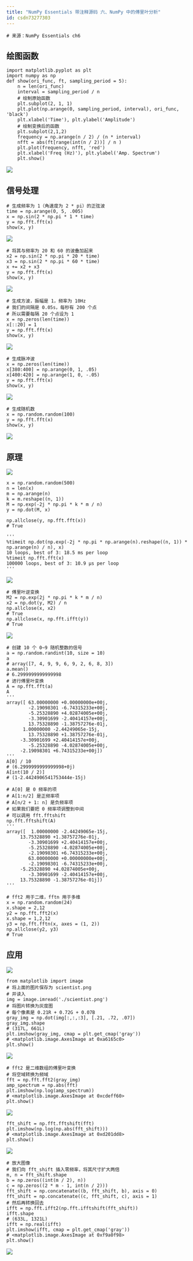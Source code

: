 ```yaml
---
title: "NumPy Essentials 带注释源码 六、NumPy 中的傅里叶分析"
id: csdn73277303
---
```


```
# 来源：NumPy Essentials ch6 
```

## 绘图函数

```
import matplotlib.pyplot as plt 
import numpy as np 
def show(ori_func, ft, sampling_period = 5): 
    n = len(ori_func) 
    interval = sampling_period / n 
    # 绘制原始函数
    plt.subplot(2, 1, 1) 
    plt.plot(np.arange(0, sampling_period, interval), ori_func, 'black') 
    plt.xlabel('Time'), plt.ylabel('Amplitude') 
    # 绘制变换后的函数
    plt.subplot(2,1,2) 
    frequency = np.arange(n / 2) / (n * interval) 
    nfft = abs(ft[range(int(n / 2))] / n ) 
    plt.plot(frequency, nfft, 'red') 
    plt.xlabel('Freq (Hz)'), plt.ylabel('Amp. Spectrum') 
    plt.show() 
```

![](../img/6ad1c471a339e973f27e9b67aecd2468.png)

## 信号处理

```
# 生成频率为 1（角速度为 2 * pi）的正弦波
time = np.arange(0, 5, .005) 
x = np.sin(2 * np.pi * 1 * time) 
y = np.fft.fft(x) 
show(x, y) 
```

![](../img/7c40661dd759d41dd05595ba975e8773.png)

```
# 将其与频率为 20 和 60 的波叠加起来
x2 = np.sin(2 * np.pi * 20 * time) 
x3 = np.sin(2 * np.pi * 60 * time) 
x += x2 + x3 
y = np.fft.fft(x) 
show(x, y) 
```

![](../img/63af594d331b463d2819993bafceb9e5.png)

```
# 生成方波，振幅是 1，频率为 10Hz
# 我们的间隔是 0.05s，每秒有 200 个点
# 所以需要每隔 20 个点设为 1
x = np.zeros(len(time)) 
x[::20] = 1 
y = np.fft.fft(x) 
show(x, y) 
```

![](../img/e6876d5668e7747662d342837dec861f.png)

```
# 生成脉冲波
x = np.zeros(len(time)) 
x[380:400] = np.arange(0, 1, .05) 
x[400:420] = np.arange(1, 0, -.05) 
y = np.fft.fft(x) 
show(x, y) 
```

![](../img/e52f69947aab6c61405c010324ccf39e.png)

```
# 生成随机数
x = np.random.random(100) 
y = np.fft.fft(x) 
show(x, y) 
```

![](../img/8a66672434844b429aa6fedc105b7c25.png)

## 原理

![](../img/c86a0a565db9eff3ef2d6bc79e1a43c9.png)

```
x = np.random.random(500) 
n = len(x) 
m = np.arange(n) 
k = m.reshape((n, 1)) 
M = np.exp(-2j * np.pi * k * m / n) 
y = np.dot(M, x) 

np.allclose(y, np.fft.fft(x)) 
# True 

'''
%timeit np.dot(np.exp(-2j * np.pi * np.arange(n).reshape((n, 1)) * np.arange(n) / n), x) 
10 loops, best of 3: 18.5 ms per loop 
%timeit np.fft.fft(x) 
100000 loops, best of 3: 10.9 µs per loop 
''' 
```

![](../img/4b6596f2425dd121d85233dfe19b42a2.png)

```
# 傅里叶逆变换
M2 = np.exp(2j * np.pi * k * m / n) 
x2 = np.dot(y, M2) / n 
np.allclose(x, x2) 
# True 
np.allclose(x, np.fft.ifft(y)) 
# True 
```

![](../img/e7cfdfe5e837feb27de066e03642cc7c.png)

```
# 创建 10 个 0~9 随机整数的信号
a = np.random.randint(10, size = 10) 
a 
# array([7, 4, 9, 9, 6, 9, 2, 6, 8, 3]) 
a.mean() 
# 6.2999999999999998 
# 进行傅里叶变换
A = np.fft.fft(a) 
A 
'''
array([ 63.00000000 +0.00000000e+00j,   
        -2.19098301 -6.74315233e+00j, 
        -5.25328890 +4.02874005e+00j, 
        -3.30901699 -2.40414157e+00j, 
        13.75328890 -1.38757276e-01j,    
      1.00000000 -2.44249065e-15j, 
        13.75328890 +1.38757276e-01j, 
     -3.30901699 +2.40414157e+00j, 
        -5.25328890 -4.02874005e+00j, 
     -2.19098301 +6.74315233e+00j])
'''
A[0] / 10 
# (6.2999999999999998+0j) 
A[int(10 / 2)] 
# (1-2.4424906541753444e-15j) 

# A[0] 是 0 频率的项
# A[1:n/2] 是正频率项
# A[n/2 + 1: n] 是负频率项
# 如果我们要把 0 频率项调整到中间
# 可以调用 fft.fftshift
np.fft.fftshift(A) 
'''
array([  1.00000000 -2.44249065e-15j,   
     13.75328890 +1.38757276e-01j, 
        -3.30901699 +2.40414157e+00j, 
        -5.25328890 -4.02874005e+00j, 
        -2.19098301 +6.74315233e+00j, 
        63.00000000 +0.00000000e+00j, 
        -2.19098301 -6.74315233e+00j, 
     -5.25328890 +4.02874005e+00j, 
        -3.30901699 -2.40414157e+00j,   
     13.75328890 -1.38757276e-01j]) 
'''

# fft2 用于二维，fftn 用于多维
x = np.random.random(24) 
x.shape = 2,12 
y2 = np.fft.fft2(x) 
x.shape = 1,2,12 
y3 = np.fft.fftn(x, axes = (1, 2)) 
np.allclose(y2, y3) 
# True 
```

## 应用

![](../img/8de02bbd1f3ab111af396f74fcde9841.png)

```
from matplotlib import image 
# 将上面的图片保存为 scientist.png
# 并读入
img = image.imread('./scientist.png') 
# 将图片转换为灰度图
# 每个像素是 0.21R + 0.72G + 0.07B
gray_img = np.dot(img[:,:,:3], [.21, .72, .07]) 
gray_img.shape 
# (317L, 661L) 
plt.imshow(gray_img, cmap = plt.get_cmap('gray')) 
# <matplotlib.image.AxesImage at 0xa6165c0> 
plt.show() 
```

![](../img/8ce2592156d2c30c8b42258627b0073d.png)

```
# fft2 是二维数组的傅里叶变换
# 将空域转换为频域
fft = np.fft.fft2(gray_img) 
amp_spectrum = np.abs(fft) 
plt.imshow(np.log(amp_spectrum)) 
# <matplotlib.image.AxesImage at 0xcdeff60> 
plt.show() 
```

![](../img/24b3bda23a600cc25d1865d2f44eebcd.png)

```
fft_shift = np.fft.fftshift(fft) 
plt.imshow(np.log(np.abs(fft_shift))) 
# <matplotlib.image.AxesImage at 0xd201dd8> 
plt.show() 
```

![](../img/ec36ed155c6af700b8e577f8cf08c2ff.png)

```
# 放大图像
# 我们向 fft_shift 插入零频率，将其尺寸扩大两倍
m, n = fft_shift.shape 
b = np.zeros((int(m / 2), n)) 
c = np.zeros((2 * m - 1, int(n / 2))) 
fft_shift = np.concatenate((b, fft_shift, b), axis = 0) 
fft_shift = np.concatenate((c, fft_shift, c), axis = 1) 
# 然后再转换回去
ifft = np.fft.ifft2(np.fft.ifftshift(fft_shift)) 
ifft.shape 
# (633L, 1321L) 
ifft = np.real(ifft) 
plt.imshow(ifft, cmap = plt.get_cmap('gray')) 
# <matplotlib.image.AxesImage at 0xf9a0f98> 
plt.show() 
```

![](../img/f752ffc7a888b09abf015103baef9f35.png)